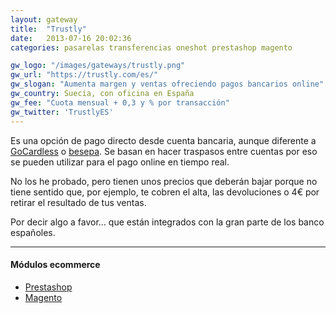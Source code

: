 ```yaml
---
layout: gateway
title:  "Trustly"
date:   2013-07-16 20:02:36
categories: pasarelas transferencias oneshot prestashop magento

gw_logo: "/images/gateways/trustly.png"
gw_url: "https://trustly.com/es/"
gw_slogan: "Aumenta margen y ventas ofreciendo pagos bancarios online"
gw_country: Suecia, con oficina en España
gw_fee: "Cuota mensual + 0,3 y % por transacción"
gw_twitter: 'TrustlyES'
---
```



Es una opción de pago directo desde cuenta bancaria, aunque diferente a [GoCardless](/gocardless/) o [besepa](/besepa/). Se basan en hacer traspasos entre cuentas por eso se pueden utilizar para el pago online en tiempo real.

No los he probado, pero tienen unos precios que deberán bajar porque no tiene sentido que, por ejemplo, te cobren el alta, las devoluciones o 4€ por retirar el resultado de tus ventas.

Por decir algo a favor... que están integrados con la gran parte de los banco españoles.

-------------

#### Módulos ecommerce

- [Prestashop](https://trustly.com/en/developer/moduleprestashop)
- [Magento](https://trustly.com/es/developer/modulemagento/)

